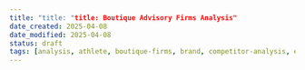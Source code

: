 ```yaml
---
title: "title: "title: Boutique Advisory Firms Analysis"
date_created: 2025-04-08
date_modified: 2025-04-08
status: draft
tags: [analysis, athlete, boutique-firms, brand, competitor-analysis, education, financial, investment, retirement, status:draft]
---
```



